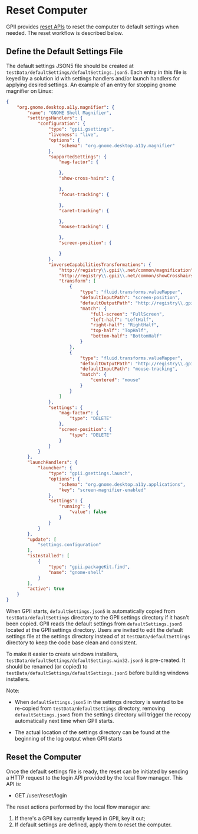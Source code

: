# Reset Computer

GPII provides [reset APIs](FlowManager.md#reset) to reset the computer to default settings when needed. The reset workflow
is described below.

## Define the Default Settings File

The default settings JSON5 file should be created at `testData/defaultSettings/defaultSettings.json5`. Each entry in this file
is keyed by a solution id with settings handlers and/or launch handlers for applying desired settings. An example of an
entry for stopping gnome magnifier on Linux:

```json
{
    "org.gnome.desktop.a11y.magnifier": {
        "name": "GNOME Shell Magnifier",
        "settingsHandlers": {
            "configuration": {
                "type": "gpii.gsettings",
                "liveness": "live",
                "options": {
                    "schema": "org.gnome.desktop.a11y.magnifier"
                },
                "supportedSettings": {
                    "mag-factor": {

                    },
                    "show-cross-hairs": {

                    },
                    "focus-tracking": {

                    },
                    "caret-tracking": {

                    },
                    "mouse-tracking": {

                    },
                    "screen-position": {

                    }
                },
                "inverseCapabilitiesTransformations": {
                    "http://registry\\.gpii\\.net/common/magnification": "mag-factor",
                    "http://registry\\.gpii\\.net/common/showCrosshairs": "show-cross-hairs",
                    "transform": [
                        {
                            "type": "fluid.transforms.valueMapper",
                            "defaultInputPath": "screen-position",
                            "defaultOutputPath": "http://registry\\.gpii\\.net/common/magnifierPosition",
                            "match": {
                                "full-screen": "FullScreen",
                                "left-half": "LeftHalf",
                                "right-half": "RightHalf",
                                "top-half": "TopHalf",
                                "bottom-half": "BottomHalf"
                            }
                        },
                        {
                            "type": "fluid.transforms.valueMapper",
                            "defaultOutputPath": "http://registry\\.gpii\\.net/common/tracking",
                            "defaultInputPath": "mouse-tracking",
                            "match": {
                                "centered": "mouse"
                            }
                        }
                    ]
                },
                "settings": {
                    "mag-factor": {
                        "type": "DELETE"
                    },
                    "screen-position": {
                        "type": "DELETE"
                    }
                }
            }
        },
        "launchHandlers": {
            "launcher": {
                "type": "gpii.gsettings.launch",
                "options": {
                    "schema": "org.gnome.desktop.a11y.applications",
                    "key": "screen-magnifier-enabled"
                },
                "settings": {
                    "running": {
                        "value": false
                    }
                }
            }
        },
        "update": [
            "settings.configuration"
        ],
        "isInstalled": [
            {
                "type": "gpii.packageKit.find",
                "name": "gnome-shell"
            }
        ],
        "active": true
    }
}
```

When GPII starts, `defaultSettings.json5` is automatically copied from `testData/defaultSettings` directory to the GPII
settings directory if it hasn't been copied. GPII reads the default settings from `defaultSettings.json5` located
at the GPII settings directory. Users are invited to edit the default settings file at the settings directory instead
of at `testData/defaultSettings` directory to keep the code base clean and consistent.

To make it easier to create windows installers, `testData/defaultSettings/defaultSettings.win32.json5` is pre-created. It
should be renamed (or copied) to `testData/defaultSettings/defaultSettings.json5` before building windows installers.

Note:

* When `defaultSettings.json5` in the settings directory is wanted to be re-copied from `testData/defaultSettings` directory,
  removing `defaultSettings.json5` from the settings directory will trigger the recopy automatically next time when
  GPII starts.

* The actual location of the settings directory can be found at the beginning of the log output when GPII starts

## Reset the Computer

Once the default settings file is ready, the reset can be initiated by sending a HTTP request to the login API provided
by the local flow manager. This API is:

* GET /user/reset/login

The reset actions performed by the local flow manager are:

1. If there's a GPII key currently keyed in GPII, key it out;
2. If default settings are defined, apply them to reset the computer.
